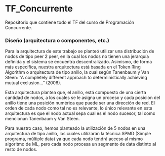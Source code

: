 # TF_Concurrente
Repositorio que contiene todo el TF del curso de Programación Concurrente.

### Diseño (arquitectura o componentes, etc.)

Para la arquitectura de este trabajo se planteó utilizar una distribución de nodos de tipo peer 2 peer, en la cual los nodos no tienen una jerarquía definida y el sistema se encuentra descentralizado. Asimismo, de forma más específica, nuestra arquitectura está basada en el Token Ring Algorithm o arquitectura de tipo anillo, la cual según Tanenbaum y Van Steen: “A completely different approach to deterministically achieving mutual exclusion...” (2006).

Esta arquitectura plantea que, el anillo, está compuesto de una cierta cantidad de nodos, a los cuales se le asigna un proceso y cada posición del anillo tiene una posición numérica que puede ser una dirección de red. El orden de cada nodo como tal no es relevante, lo único relevante en esta arquitectura es que el nodo actual sepa cual es el nodo sucesor, tal como mencionan Tanenbaum y Van Steen.

Para nuestro caso, hemos planteado la utilización de 5 nodos en una arquitectura de tipo anillo, los cuales utilizarán la técnica SPMD (Simple programa, múltiple data) ya que cada nodo tendrá acceso al mismo algoritmo de ML, pero cada nodo procesa un segmento de data distinto al resto de nodos.
